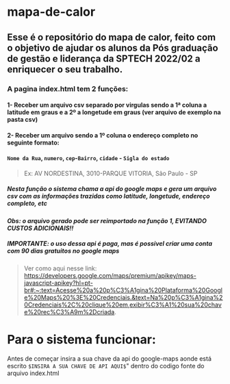 # mapa-de-calor
## Esse é o repositório do mapa de calor, feito com o objetivo de ajudar os alunos da Pós graduação de gestão e liderança da SPTECH 2022/02 a enriquecer o seu trabalho.
### A pagina index.html tem 2 funções:
#### 1- Receber um arquivo csv separado por virgulas sendo a 1ª coluna a latitude em graus e a 2º a longetude em graus (ver arquivo de exemplo na pasta csv)
#### 2- Receber um arquivo sendo a 1º coluna o endereço completo no seguinte formato:
####  `Nome da Rua`, `numero`, `cep`-`Bairro`, `cidade` - `Sigla do estado`
> Ex: AV NORDESTINA, 3010-PARQUE VITORIA, São Paulo - SP
##### Nesta função o sistema chama a api do google maps e gera um arquivo csv com as informações trazidas como latitude, longetude, endereço completo, etc
***Obs: o arquivo gerado pode ser reimportado na função 1, EVITANDO CUSTOS ADICIONAIS!!***
##### **IMPORTANTE: o uso dessa api é paga, mas é possivel criar uma conta com 90 dias gratuitos no google maps**
> Ver como aqui nesse link: https://developers.google.com/maps/premium/apikey/maps-javascript-apikey?hl=pt-br#:~:text=Acesse%20a%20p%C3%A1gina%20Plataforma%20Google%20Maps%20%3E%20Credenciais.&text=Na%20p%C3%A1gina%20Credenciais%2C%20clique%20em,exibir%C3%A1%20sua%20chave%20rec%C3%A9m%2Dcriada.

# Para o sistema funcionar:
Antes de começar insira a sua chave da api do google-maps aonde está escrito `$INSIRA A SUA CHAVE DE API AQUI$`" dentro do codigo fonte do arquivo index.html
